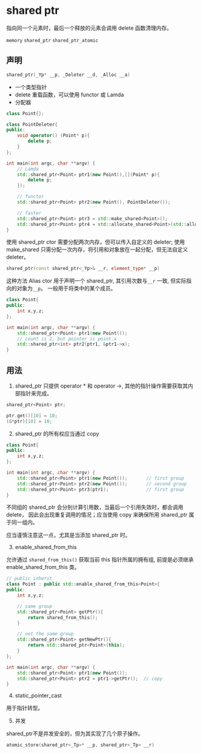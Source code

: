 # shared ptr

指向同一个元素时，最后一个释放的元素会调用 delete 函数清理内存。

`memory`
`shared_ptr`
`shared_ptr_atomic`

## 声明

```c++
shared_ptr(_Yp* __p, _Deleter __d, _Alloc __a)
```

- 一个类型指针
- delete 重载函数，可以使用 functor 或 Lamda
- 分配器

```c++
class Point{};

class PointDeleter{
public:
    void operator() (Point* p){
        delete p;
    }
};

int main(int argc, char **argv) {
    // Lamda
    std::shared_ptr<Point> ptr1(new Point(),[](Point* p){
        delete p;
    });

    // functor
    std::shared_ptr<Point> ptr2(new Point(), PointDeleter());

    // faster
    std::shared_ptr<Point> ptr3 = std::make_shared<Point>();
    std::shared_ptr<Point> ptr4 = std::allocate_shared<Point>(std::allocator<Point>());
}
```

使用 shared_ptr ctor 需要分配两次内存，但可以传入自定义的 deleter;
使用 make_shared 只需分配一次内存，将引用和对象放在一起分配，但无法自定义 deleter。

```c++
shared_ptr(const shared_ptr<_Yp>& __r, element_type* __p)
```

这种方法 Alias ctor 用于声明一个 shared_ptr, 其引用次数与`__r` 一致, 但实际指向的对象为`__p`。
一般用于将类中的某个成员。

```c++
class Point{
public:
    int x,y,z;
};

int main(int argc, char **argv) {
    std::shared_ptr<Point> ptr1(new Point());
    // count is 2, but pointer is point.x
    std::shared_ptr<int> ptr2(ptr1, &ptr1->x);
}
```

## 用法

1. shared_ptr 只提供 operator \* 和 operator ->, 其他的指针操作需要获取其内部指针来完成。

```c++
shared_ptr<Point> ptr;

ptr.get()[10] = 10;
(&*ptr)[10] = 10;
```

2. shared_ptr 的所有权应当通过 copy

```c++
class Point{
public:
    int x,y,z;
};

int main(int argc, char **argv) {
    std::shared_ptr<Point> ptr1(new Point());       // first group
    std::shared_ptr<Point> ptr2(new Point());       // second group
    std::shared_ptr<Point> ptr3(ptr1);              // first group
}
```

不同组的 shared_ptr 会分别计算引用数，当最后一个引用失效时，都会调用 delete，
因此会出现重复调用的情况；应当使用 copy 来确保所用 shared_ptr 属于同一组内。

应当谨慎注意这一点，尤其是当添加 shared_ptr 时。

3. enable_shared_from_this

允许通过 `shared_from_this()` 获取当前 this 指针所属的拥有组, 前提是必须继承 enable_shared_from_this 类。

```c++
// public inherit
class Point : public std::enable_shared_from_this<Point>{
public:
    int x,y,z;

    // same group
    std::shared_ptr<Point> getPtr(){
        return shared_from_this();
    }

    // not the same group
    std::shared_ptr<Point> getNewPtr(){
        return std::shared_ptr<Point>(this);
    }
};

int main(int argc, char **argv) {
    std::shared_ptr<Point> ptr1(new Point());
    std::shared_ptr<Point> ptr2 = ptr1->getPtr();  // copy
}
```


4. static_pointer_cast

用于指针转型。

5. 并发


shared_ptr不是并发安全的，但为其实现了几个原子操作。

```c++
atomic_store(shared_ptr<_Tp>* __p, shared_ptr<_Tp> __r)
```